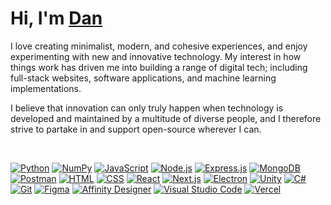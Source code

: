 <h1>
  <b>Hi, I'm <a href="https://www.dansmith.tech">Dan</a></b>
</h1>

<p>
  I love creating minimalist, modern, and cohesive experiences, and enjoy experimenting with new and innovative technology. My interest in how things work has driven me into building a range of digital tech; including full-stack websites, software applications, and machine learning implementations.
</p>

<p>
  I believe that innovation can only truly happen when technology is developed and maintained by a multitude of diverse people, and I therefore strive to partake in and support open-source wherever I can.
</p>

<!-- <div align="center">
  <a href="https://github.com/DenverCoder1/github-readme-streak-stats">
    <img alt="Dan Smith's streak" src="https://github-readme-streak-stats.herokuapp.com?user=dan-smith-tech&date_format=j%20M%5B%20Y%5D&background=22272E&dates=FFFFFF&border=0295F3&stroke=0295F3&fire=0295F3&ring=0295F3&currStreakNum=0295F3&sideNums=FFFFFF&currStreakLabel=0295F3&sideLabels=FFFFFF"/>
  </a>
</div> -->

<br>

<p>
  <a href="https://shields.io/"><img alt="Python" src="https://img.shields.io/badge/Python-14354C.svg?logo=python&logoColor=white"></a>
  <a href="https://shields.io/"><img alt="NumPy" src="https://img.shields.io/badge/Numpy-4D77CF.svg?logo=numpy&logoColor=white"></a>
  <a href="https://shields.io/"><img alt="JavaScript" src="https://img.shields.io/badge/JavaScript-F7DF1E.svg?logo=javascript&logoColor=black"></a>
  <a href="https://shields.io/"><img alt="Node.js" src="https://img.shields.io/badge/Node.js-43853D.svg?logo=node.js&logoColor=white"></a>
  <a href="https://shields.io/"><img alt="Express.js" src="https://img.shields.io/badge/express-404d59.svg?logo=express&logoColor=white"></a>
  <a href="https://shields.io/"><img alt="MongoDB" src ="https://img.shields.io/badge/MongoDB-4ea94b.svg?logo=mongodb&logoColor=white"></a>
  <a href="https://shields.io/"><img alt="Postman" src="https://img.shields.io/badge/Postman-FF6C37?logo=postman&logoColor=white"></a>
  <a href="https://shields.io/"><img alt="HTML" src="https://img.shields.io/badge/HTML-E34F26.svg?logo=html5&logoColor=white"></a>
  <a href="https://shields.io/"><img alt="CSS" src="https://img.shields.io/badge/CSS-2A97CF.svg?logo=css3&logoColor=white"></a>
  <a href="https://shields.io/"><img alt="React" src="https://img.shields.io/badge/React-20232a.svg?logo=react&logoColor=%2361DAFB"></a>
  <a href="https://shields.io/"><img alt="Next.js" src="https://img.shields.io/badge/Next.js-000000.svg?logo=next.js&logoColor=white"></a>
  <a href="https://shields.io/"><img alt="Electron" src="https://img.shields.io/badge/Electron-20232e.svg?logo=electron&logoColor=white"></a>
  <a href="https://shields.io/"><img alt="Unity" src="https://custom-icon-badges.herokuapp.com/badge/Unity-000000.svg?logo=unity&logoColor=white"></a>
  <a href="https://shields.io/"><img alt="C#" src="https://custom-icon-badges.herokuapp.com/badge/C%23-68217A.svg?logo=cs2&logoColor=white"></a>
  <a href="https://shields.io/"><img alt="Git" src="https://img.shields.io/badge/Git-F05033.svg?logo=git&logoColor=white"></a>
  <a href="https://shields.io/"><img alt="Figma" src="https://img.shields.io/badge/Figma-9A54F2.svg?logo=figma&logoColor=white"></a>
  <a href="https://shields.io/"><img alt="Affinity Designer" src="https://img.shields.io/badge/Affinity%20Designer-16A9E7.svg?logo=affinity+designer&logoColor=white"></a>
  <a href="https://shields.io/"><img alt="Visual Studio Code" src="https://img.shields.io/badge/Visual%20Studio%20Code-0078d7.svg?logo=visual-studio-code&logoColor=white"></a>
  <a href="https://shields.io/"><img alt="Vercel" src="https://img.shields.io/badge/Vercel-000000.svg?logo=vercel&logoColor=white"></a>
</p>
